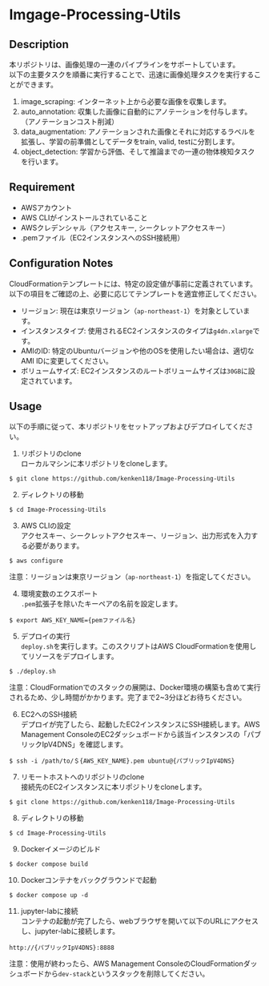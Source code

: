 # Imgage-Processing-Utils

## Description

本リポジトリは、画像処理の一連のパイプラインをサポートしています。<br>
以下の主要タスクを順番に実行することで、迅速に画像処理タスクを実行することができます。<br>

1. image_scraping: インターネット上から必要な画像を収集します。
2. auto_annotation: 収集した画像に自動的にアノテーションを付与します。（アノテーションコスト削減）
3. data_augmentation: アノテーションされた画像とそれに対応するラベルを拡張し、学習の前準備としてデータをtrain, valid, testに分割します。
4. object_detection: 学習から評価、そして推論までの一連の物体検知タスクを行います。

## Requirement

- AWSアカウント
- AWS CLIがインストールされていること
- AWSクレデンシャル（アクセスキー, シークレットアクセスキー）
- .pemファイル（EC2インスタンスへのSSH接続用）

## Configuration Notes
CloudFormationテンプレートには、特定の設定値が事前に定義されています。以下の項目をご確認の上、必要に応じてテンプレートを適宜修正してください。

- リージョン: 現在は東京リージョン（`ap-northeast-1`）を対象としています。
- インスタンスタイプ: 使用されるEC2インスタンスのタイプは`g4dn.xlarge`です。
- AMIのID: 特定のUbuntuバージョンや他のOSを使用したい場合は、適切なAMI IDに変更してください。
- ボリュームサイズ: EC2インスタンスのルートボリュームサイズは`30GB`に設定されています。

## Usage
以下の手順に従って、本リポジトリをセットアップおよびデプロイしてください。<br>
1. リポジトリのclone<br>
ローカルマシンに本リポジトリをcloneします。
```
$ git clone https://github.com/kenken118/Image-Processing-Utils
```

2. ディレクトリの移動
```
$ cd Image-Processing-Utils
```

3. AWS CLIの設定<br>
アクセスキー、シークレットアクセスキー、リージョン、出力形式を入力する必要があります。
```
$ aws configure
```
注意：リージョンは東京リージョン（`ap-northeast-1`）を指定してください。

4. 環境変数のエクスポート<br>
`.pem`拡張子を除いたキーペアの名前を設定します。
```
$ export AWS_KEY_NAME={pemファイル名}
```

5. デプロイの実行<br>
`deploy.sh`を実行します。このスクリプトはAWS CloudFormationを使用してリソースをデプロイします。
```
$ ./deploy.sh
```
注意：CloudFormationでのスタックの展開は、Docker環境の構築も含めて実行されるため、少し時間がかかります。完了まで2~3分ほどお待ちください。

6. EC2へのSSH接続<br>
デプロイが完了したら、起動したEC2インスタンスにSSH接続します。AWS Management ConsoleのEC2ダッシュボードから該当インスタンスの「パブリックIpV4DNS」を確認します。
```
$ ssh -i /path/to/＄{AWS_KEY_NAME}.pem ubuntu@{パブリックIpV4DNS}
```

7. リモートホストへのリポジトリのclone<br>
接続先のEC2インスタンスに本リポジトリをcloneします。
```
$ git clone https://github.com/kenken118/Image-Processing-Utils
```

8. ディレクトリの移動
```
$ cd Image-Processing-Utils
```

9. Dockerイメージのビルド
```
$ docker compose build
```

10. Dockerコンテナをバックグラウンドで起動
```
$ docker compose up -d
```

11. jupyter-labに接続<br>
コンテナの起動が完了したら、webブラウザを開いて以下のURLにアクセスし、jupyter-labに接続します。
```
http://{パブリックIpV4DNS}:8888
```
注意：使用が終わったら、AWS Management ConsoleのCloudFormationダッシュボードから`dev-stack`というスタックを削除してください。